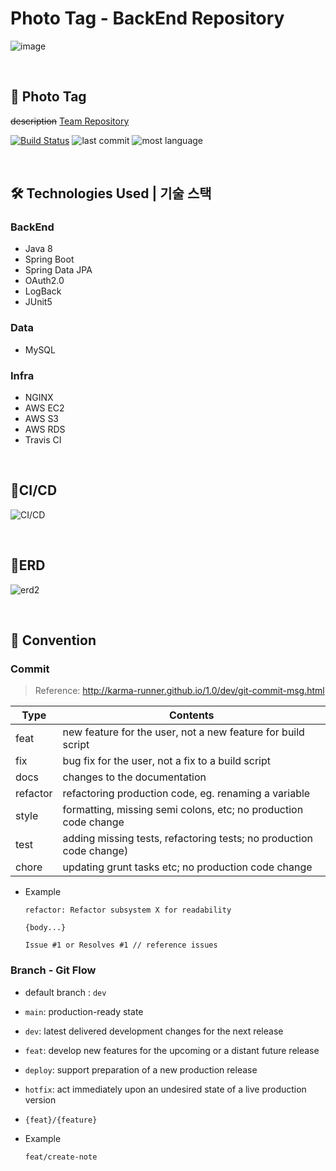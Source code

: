 # Photo Tag - BackEnd Repository

![image](https://user-images.githubusercontent.com/58318786/96359589-80726000-114f-11eb-9e7a-c17f51b32cb1.png)

<br/>

## 📸 **Photo Tag**
~~description~~
[Team Repository]()

[![Build Status](https://travis-ci.com/SimLeeTag/photo-tag-backend.svg?branch=deploy)](https://travis-ci.com/SimLeeTag/photo-tag-backend)
![last commit](https://img.shields.io/github/last-commit/SimLeeTag/photo-tag-backend?color=5833C1)
![most language](https://img.shields.io/github/languages/top/SimLeeTag/photo-tag-backend)

<br/>

## 🛠 Technologies Used | 기술 스택
### BackEnd
* Java 8
* Spring Boot
* Spring Data JPA
* OAuth2.0
* LogBack
* JUnit5

### Data
* MySQL

### Infra
* NGINX
* AWS EC2
* AWS S3
* AWS RDS
* Travis CI

<br/>

## 🚀CI/CD
![CI/CD](https://user-images.githubusercontent.com/58318786/103171592-dc184280-4890-11eb-9a5d-cf062ef18742.jpg)

<br/>

## 📝ERD
![erd2](https://user-images.githubusercontent.com/58318786/99186112-5aad9a80-2791-11eb-8b8a-a7cba72f1531.png)


<br/>

## 📌 Convention
### Commit
>  Reference: http://karma-runner.github.io/1.0/dev/git-commit-msg.html

| Type | Contents |
|--|--|
|feat| new feature for the user, not a new feature for build script
|fix| bug fix for the user, not a fix to a build script
|docs| changes to the documentation
|refactor| refactoring production code, eg. renaming a variable
|style| formatting, missing semi colons, etc; no production code change
|test| adding missing tests, refactoring tests; no production code change)
|chore| updating grunt tasks etc; no production code change

- Example

    ```
    refactor: Refactor subsystem X for readability 

    {body...}

    Issue #1 or Resolves #1 // reference issues
    ```

### Branch - Git Flow
- default branch : `dev`
- `main`: production-ready state
- `dev`: latest delivered development changes for the next release
- `feat`: develop new features for the upcoming or a distant future release
- `deploy`: support preparation of a new production release
- `hotfix`: act immediately upon an undesired state of a live production version
- `{feat}/{feature}`
- Example

    ```
    feat/create-note
    ```
